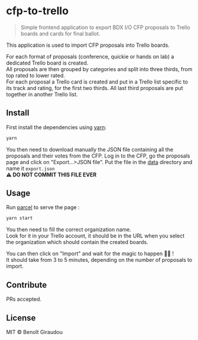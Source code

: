 # cfp-to-trello

> Simple frontend application to export BDX I/O CFP proposals to Trello boards and cards for final ballot.

This application is used to import CFP proposals into Trello boards.

For each format of proposals (conference, quickie or hands on lab) a dedicated Trello board is created.  
All proposals are then grouped by categories and split into three thirds, from top rated to lower rated.  
For each proposal a Trello card is created and put in a Trello list specific to its track and rating, for the first two thirds. All last third proposals are put together in another Trello list.

## Install

First install the dependencies using [yarn](https://yarnpkg.com):
```bash
yarn
```

You then need to download manually the JSON file containing all the proposals and their votes from the CFP.
Log in to the CFP, go the proposals page and click on "Export...>JSON file".
Put the file in the [data](./data) directory and name it `export.json`  
**⚠️ DO NOT COMMIT THIS FILE EVER**

## Usage

Run [parcel](https://parceljs.org/) to serve the page :
```bash
yarn start
```

You then need to fill the correct organization name.  
Look for it in your Trello account, it should be in the URL when you select the organization which should contain the created boards.

You can then click on "Import" and wait for the magic to happen 🧙‍♀️ !  
It should take from 3 to 5 minutes, depending on the number of proposals to import.

## Contribute

PRs accepted.

## License

MIT © Benoît Giraudou
